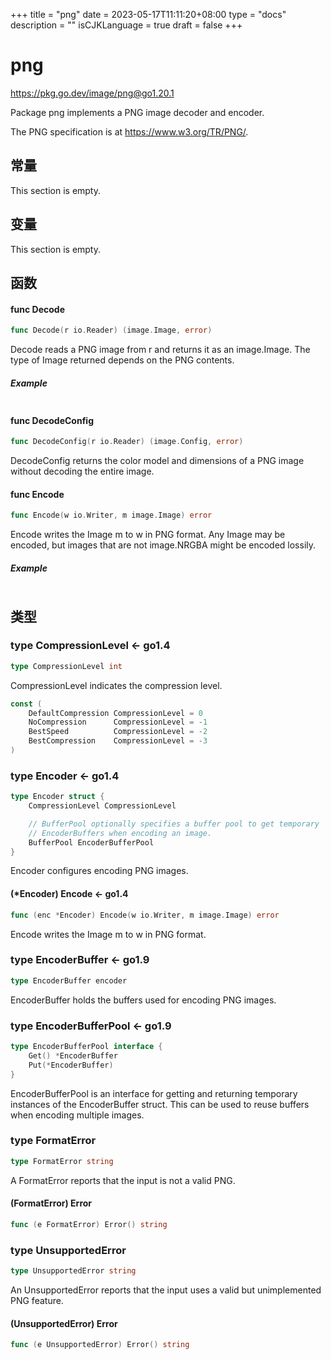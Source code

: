 +++
title = "png"
date = 2023-05-17T11:11:20+08:00
type = "docs"
description = ""
isCJKLanguage = true
draft = false
+++
# png

https://pkg.go.dev/image/png@go1.20.1



Package png implements a PNG image decoder and encoder.

The PNG specification is at https://www.w3.org/TR/PNG/.








## 常量 

This section is empty.

## 变量

This section is empty.

## 函数

#### func Decode 

``` go 
func Decode(r io.Reader) (image.Image, error)
```

Decode reads a PNG image from r and returns it as an image.Image. The type of Image returned depends on the PNG contents.

##### Example
``` go 
```

#### func DecodeConfig 

``` go 
func DecodeConfig(r io.Reader) (image.Config, error)
```

DecodeConfig returns the color model and dimensions of a PNG image without decoding the entire image.

#### func Encode 

``` go 
func Encode(w io.Writer, m image.Image) error
```

Encode writes the Image m to w in PNG format. Any Image may be encoded, but images that are not image.NRGBA might be encoded lossily.

##### Example
``` go 
```

## 类型

### type CompressionLevel  <- go1.4

``` go 
type CompressionLevel int
```

CompressionLevel indicates the compression level.

``` go 
const (
	DefaultCompression CompressionLevel = 0
	NoCompression      CompressionLevel = -1
	BestSpeed          CompressionLevel = -2
	BestCompression    CompressionLevel = -3
)
```

### type Encoder  <- go1.4

``` go 
type Encoder struct {
	CompressionLevel CompressionLevel

	// BufferPool optionally specifies a buffer pool to get temporary
	// EncoderBuffers when encoding an image.
	BufferPool EncoderBufferPool
}
```

Encoder configures encoding PNG images.

#### (*Encoder) Encode  <- go1.4

``` go 
func (enc *Encoder) Encode(w io.Writer, m image.Image) error
```

Encode writes the Image m to w in PNG format.

### type EncoderBuffer  <- go1.9

``` go 
type EncoderBuffer encoder
```

EncoderBuffer holds the buffers used for encoding PNG images.

### type EncoderBufferPool  <- go1.9

``` go 
type EncoderBufferPool interface {
	Get() *EncoderBuffer
	Put(*EncoderBuffer)
}
```

EncoderBufferPool is an interface for getting and returning temporary instances of the EncoderBuffer struct. This can be used to reuse buffers when encoding multiple images.

### type FormatError 

``` go 
type FormatError string
```

A FormatError reports that the input is not a valid PNG.

#### (FormatError) Error 

``` go 
func (e FormatError) Error() string
```

### type UnsupportedError 

``` go 
type UnsupportedError string
```

An UnsupportedError reports that the input uses a valid but unimplemented PNG feature.

#### (UnsupportedError) Error 

``` go 
func (e UnsupportedError) Error() string
```